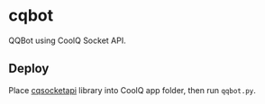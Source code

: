 # cqbot
QQBot using CoolQ Socket API.

## Deploy
Place [cqsocketapi](https://github.com/yukixz/cqsocketapi/releases) library into CoolQ app folder, then run `qqbot.py`.
